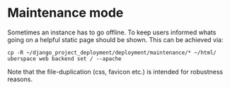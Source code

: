 # Maintenance mode


Sometimes an instance has to go offline. To keep users informed whats going on a helpful static page should be shown. This can be achieved via:


```
cp -R ~/django_project_deployment/deployment/maintenance/* ~/html/
uberspace web backend set / --apache
```

Note that the file-duplication (css, favicon etc.) is intended for robustness reasons.
